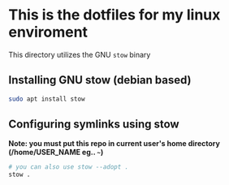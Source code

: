 # This is the dotfiles for my linux enviroment
This directory utilizes the GNU `stow` binary

## Installing GNU stow (debian based)

```bash
sudo apt install stow
```
## Configuring symlinks using stow
**Note: you must put this repo in current user's home directory (/home/USER_NAME eg.. `~`)**

```bash
# you can also use stow --adopt .  
stow .
```
